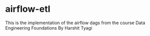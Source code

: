 # airflow-etl
This is the implementation of the airflow dags from the course Data Engineering Foundations By Harshit Tyagi
